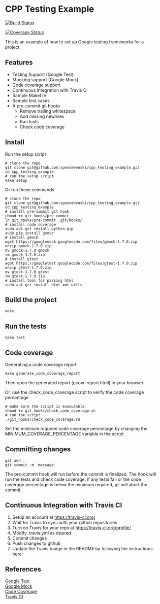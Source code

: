 CPP Testing Example
===================
[![Build Status](https://travis-ci.org/spencewenski/cpp_testing_example.svg?branch=master)](https://travis-ci.org/spencewenski/cpp_testing_example)

[![Coverage Status](https://coveralls.io/repos/spencewenski/cpp_testing_example/badge.svg?branch=master&service=github)](https://coveralls.io/github/spencewenski/cpp_testing_example?branch=master)

This is an example of how to set up Google testing frameworks for a project.

Features
--------
- Testing Support (Google Test)
- Mocking support (Google Mock)
- Code coverage support
- Continuous Integration with Travis CI
- Sample Makefile
- Sample test cases
- A pre-commit git hooks
  - Remove trailing whitespace
  - Add missing newlines
  - Run tests
  - Check code coverage


Install
-------
Run the setup script

```
# clone the repo
git clone git@github.com:spencewenski/cpp_testing_example.git
cd cpp_testing_example
# run the setup script
make setup
```

Or run these commands
```
# clone the repo
git clone git@github.com:spencewenski/cpp_testing_example.git
cd cpp_testing_example
# install pre-commit git hook
chmod +x git_hooks/pre-commit
ln git_hooks/pre-commit .git/hooks/
# install code coverage
sudo apt-get install python-pip
sudo pip install gcovr
# install gmock
wget https://googlemock.googlecode.com/files/gmock-1.7.0.zip
unzip gmock-1.7.0.zip
mv gmock-1.7.0 gmock
rm gmock-1.7.0.zip
# install gtest
wget https://googletest.googlecode.com/files/gtest-1.7.0.zip
unzip gtest-1.7.0.zip
mv gtest-1.7.0 gtest
rm gtest-1.7.0.zip
# install tool for parsing html
sudo apt-get install html-xml-utils
```


Build the project
-----------------
```
make
```


Run the tests
-------------
```
make test
```


Code coverage
---------------------------------
Generating a code coverage report
```
make generate_code_coverage_report
```
Then open the generated report (gcovr-report.html) in your browser.

Or, use the check_code_coverage script to verify the code coverage percentage.
```
# make sure the script is executable
chmod +x git_hooks/check_code_coverage.sh
# run the script
./git_hooks/check_code_coverage.sh
```
Set the minimum required code coverage percentage by changing the
MINIMUM_COVERAGE_PERCENTAGE variable in the script.


Committing changes
------------------
```
git add .
git commit -m 'message'
```
The pre-commit hook will run before the commit is finalized. The hook will
run the tests and check code coverage. If any tests fail or the code coverage
percentage is below the minimum required, git will abort the commit.


Continuous Integration with Travis CI
-------------------------------------
1. Setup an account at https://travis-ci.org/
2. Wait for Travis to sync with your github repositories
3. Turn on Travis for your repo at https://travis-ci.org/profile/<github username>
4. Modify .travis.yml as desired
5. Commit changes
6. Push changes to github
7. Update the Travis badge in the README by following the instructions [here](http://docs.travis-ci.com/user/status-images/)


References
----------
[Google Test](https://code.google.com/p/googletest/)  
[Google Mock](https://code.google.com/p/googlemock/)  
[Code Coverage](http://gcovr.com/)  
[Travis CI](http://docs.travis-ci.com/)  
